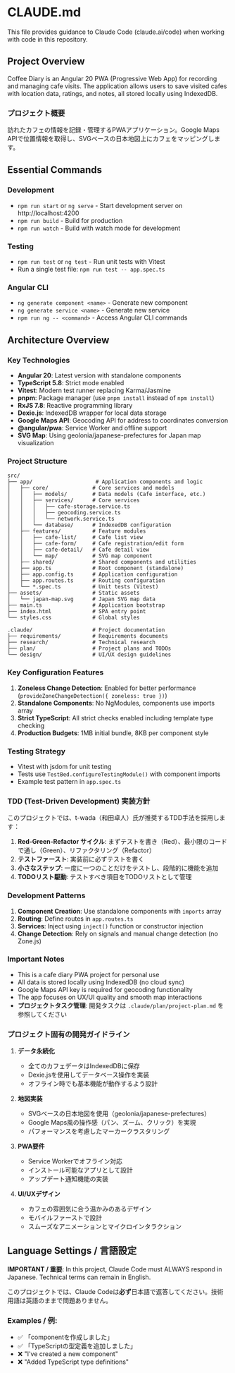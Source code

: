 # CLAUDE.md

This file provides guidance to Claude Code (claude.ai/code) when working with code in this repository.

## Project Overview

Coffee Diary is an Angular 20 PWA (Progressive Web App) for recording and managing cafe visits. The application allows users to save visited cafes with location data, ratings, and notes, all stored locally using IndexedDB.

### プロジェクト概要
訪れたカフェの情報を記録・管理するPWAアプリケーション。Google Maps APIで位置情報を取得し、SVGベースの日本地図上にカフェをマッピングします。

## Essential Commands

### Development
- `npm run start` or `ng serve` - Start development server on http://localhost:4200
- `npm run build` - Build for production
- `npm run watch` - Build with watch mode for development

### Testing
- `npm run test` or `ng test` - Run unit tests with Vitest
- Run a single test file: `npm run test -- app.spec.ts`

### Angular CLI
- `ng generate component <name>` - Generate new component
- `ng generate service <name>` - Generate new service
- `npm run ng -- <command>` - Access Angular CLI commands

## Architecture Overview

### Key Technologies
- **Angular 20**: Latest version with standalone components
- **TypeScript 5.8**: Strict mode enabled
- **Vitest**: Modern test runner replacing Karma/Jasmine
- **pnpm**: Package manager (use `pnpm install` instead of `npm install`)
- **RxJS 7.8**: Reactive programming library
- **Dexie.js**: IndexedDB wrapper for local data storage
- **Google Maps API**: Geocoding API for address to coordinates conversion
- **@angular/pwa**: Service Worker and offline support
- **SVG Map**: Using geolonia/japanese-prefectures for Japan map visualization

### Project Structure
```
src/
├── app/                    # Application components and logic
│   ├── core/              # Core services and models
│   │   ├── models/        # Data models (Cafe interface, etc.)
│   │   ├── services/      # Core services
│   │   │   ├── cafe-storage.service.ts
│   │   │   ├── geocoding.service.ts
│   │   │   └── network.service.ts
│   │   └── database/      # IndexedDB configuration
│   ├── features/          # Feature modules
│   │   ├── cafe-list/     # Cafe list view
│   │   ├── cafe-form/     # Cafe registration/edit form
│   │   ├── cafe-detail/   # Cafe detail view
│   │   └── map/           # SVG map component
│   ├── shared/            # Shared components and utilities
│   ├── app.ts             # Root component (standalone)
│   ├── app.config.ts      # Application configuration
│   ├── app.routes.ts      # Routing configuration
│   └── *.spec.ts          # Unit tests (Vitest)
├── assets/                # Static assets
│   └── japan-map.svg      # Japan SVG map data
├── main.ts                # Application bootstrap
├── index.html             # SPA entry point
└── styles.css             # Global styles

.claude/                   # Project documentation
├── requirements/          # Requirements documents
├── research/              # Technical research
├── plan/                  # Project plans and TODOs
└── design/                # UI/UX design guidelines
```

### Key Configuration Features
1. **Zoneless Change Detection**: Enabled for better performance (`provideZoneChangeDetection({ zoneless: true })`)
2. **Standalone Components**: No NgModules, components use imports array
3. **Strict TypeScript**: All strict checks enabled including template type checking
4. **Production Budgets**: 1MB initial bundle, 8KB per component style

### Testing Strategy
- Vitest with jsdom for unit testing
- Tests use `TestBed.configureTestingModule()` with component imports
- Example test pattern in `app.spec.ts`

### TDD (Test-Driven Development) 実装方針
このプロジェクトでは、t-wada（和田卓人）氏が推奨するTDD手法を採用します：
1. **Red-Green-Refactor サイクル**: まずテストを書き（Red）、最小限のコードで通し（Green）、リファクタリング（Refactor）
2. **テストファースト**: 実装前に必ずテストを書く
3. **小さなステップ**: 一度に一つのことだけをテストし、段階的に機能を追加
4. **TODOリスト駆動**: テストすべき項目をTODOリストとして管理

### Development Patterns
1. **Component Creation**: Use standalone components with `imports` array
2. **Routing**: Define routes in `app.routes.ts`
3. **Services**: Inject using `inject()` function or constructor injection
4. **Change Detection**: Rely on signals and manual change detection (no Zone.js)

### Important Notes
- This is a cafe diary PWA project for personal use
- All data is stored locally using IndexedDB (no cloud sync)
- Google Maps API key is required for geocoding functionality
- The app focuses on UX/UI quality and smooth map interactions
- **プロジェクトタスク管理**: 開発タスクは `.claude/plan/project-plan.md` を参照してください

### プロジェクト固有の開発ガイドライン

1. **データ永続化**
   - 全てのカフェデータはIndexedDBに保存
   - Dexie.jsを使用してデータベース操作を実装
   - オフライン時でも基本機能が動作するよう設計

2. **地図実装**
   - SVGベースの日本地図を使用（geolonia/japanese-prefectures）
   - Google Maps風の操作感（パン、ズーム、クリック）を実現
   - パフォーマンスを考慮したマーカークラスタリング

3. **PWA要件**
   - Service Workerでオフライン対応
   - インストール可能なアプリとして設計
   - アップデート通知機能の実装

4. **UI/UXデザイン**
   - カフェの雰囲気に合う温かみのあるデザイン
   - モバイルファーストで設計
   - スムーズなアニメーションとマイクロインタラクション

## Language Settings / 言語設定

**IMPORTANT / 重要**: In this project, Claude Code must ALWAYS respond in Japanese. Technical terms can remain in English.

このプロジェクトでは、Claude Codeは**必ず**日本語で返答してください。技術用語は英語のままで問題ありません。

### Examples / 例:

- ✅ 「componentを作成しました」
- ✅ 「TypeScriptの型定義を追加しました」
- ❌ "I've created a new component"
- ❌ "Added TypeScript type definitions"
